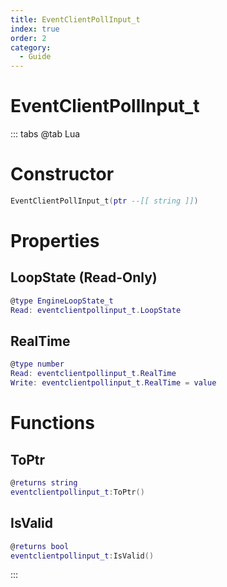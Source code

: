 ```yaml
---
title: EventClientPollInput_t
index: true
order: 2
category:
  - Guide
---
```


# EventClientPollInput_t

::: tabs
@tab Lua
# Constructor
```lua
EventClientPollInput_t(ptr --[[ string ]])
```
# Properties
## LoopState (Read-Only)
```lua
@type EngineLoopState_t
Read: eventclientpollinput_t.LoopState
```
## RealTime 
```lua
@type number
Read: eventclientpollinput_t.RealTime
Write: eventclientpollinput_t.RealTime = value
```
# Functions
## ToPtr
```lua
@returns string
eventclientpollinput_t:ToPtr()
```
## IsValid
```lua
@returns bool
eventclientpollinput_t:IsValid()
```

:::
